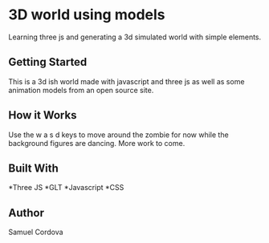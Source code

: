 
# 3D world using models

Learning three js and generating a 3d simulated world with simple elements.

## Getting Started

This is a 3d ish world made with javascript and three js as well as some animation models from an open source site.

## How it Works
Use the w a s d keys to move around the zombie for now while the background figures are dancing. More work to come.

## Built With

*Three JS
*GLT
*Javascript
*CSS


## Author

Samuel Cordova
